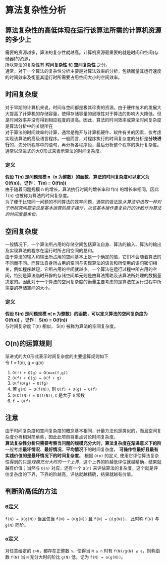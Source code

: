 # 算法复杂性分析

## 算法复杂性的高低体现在运行该算法所需的计算机资源的多少上

需要的资源越多，算法的复杂性就越高。计算机资源最重要的就是时间和空间(存储器)的资源，<br/>
所以算法的复杂性有 **时间复杂性** 和 **空间复杂性** 之分。<br/>
通常，对于一个算法的复杂性分析主要是对算法效率的分析，包括衡量其运行速度的时间效率及衡量其运行时所需要占用空间大小的空间效率。

## 时间复杂度

对于早期的计算机来说，时间与空间都是极其珍贵的资源。由于硬件技术的发展大大提高了计算机的存储容量，使得存储容量的局限性对于算法的影响大大降低。但是时间效率并没有得到相应程度的提高。因此，算法的时间效率或算法时间复杂度是算法分析中的关键所在<br/>
对于算法的时间效率的计算，通常是抛开与计算机硬件、软件有关的因素，仅考虑实现该算法的高级语言程序。一般而言，对程序执行的时间复杂度的分析是**分块进行**的，先分析程序中的语句，再分析各程序段，最后分析整个程序的执行复杂度。<br/>
通常以渐进式的大O形式来表示算法的时间复杂度。<br/>

### 定义

**假设 T(n) 是问题规模 n（n 为整数）的函数，算法的时间复杂度可以定义为 O(f(n))，记作： T(n) = O(f(n))**<br/>
由于随着问题规模 n 的增长，算法执行时间的增长率和 f(n) 的增长率相同，因此 T(n) 也被称为算法的时间复杂度。<br/>
为了便于比较同一问题的不同算法的效率问题，通常的做法是*从算法中选取一种对于所研究问题来说是基本运算的原子操作，以该基本操作重复执行的次数作为算法的时间度量单位。*

## 空间复杂度

一般情况下，一个算法所占用的存储空间包括算法自身、算法的输入、算法的输出及实现算法的程序在运行时所占用空间的总和。<br/>
由于算法的输入和输出所占用的空间基本上是一个确定的值，它们不会随着算法的不同而不同。而算法自身所占用的空间与实现算法的语言和所使用的语句密切相关，例如程序越短，它所占用的空间就越少。一个算法在运行过程中所占用的空间，特别是算法临时开辟的存储空间单元则是由算法策略及该算法所处理的数据量决定的。因此对于一个算法的空间复杂度的衡量主要考虑的是算法在运行过程中所需要的存储空间的大小。<br/>
### 定义
 **假设 S(n) 是问题规模 n( n 为整数）的函数，可以定义算法的空间复杂度为 O(f(n)) ，记作： S(n) = O(f(n))**<br/>
与时间复杂度 T(n) 相似， S(n) 被称为算法的空间复杂度。

## O(n)的运算规则

渐进式的大O形式表示时间复杂度的主要运算规则如下<br/>
令 f = f(n), g = g(n)

1. `O(f) + O(g) = O(max(f,g))`
2. `O(f) + O(g) = O(f + g)`
3. `O(f)O(g) = O(fg)`
4. 若 `g(N) = O(f(N))`, 则 `O(f) + O(g) = O(f)`
5. `O(Cf(N)) = O(f(N))`,  `C` 是大于 `0` 常数
6. `f = O(f)`

## 注意

由于时间复杂度和空间复杂度的概念基本相同，计量方法也是类似的，而且空间复杂度分析相对简单些，因此此项目将重点讨论时间复杂度。<br/>
**算法复杂性分析只需要考察当问题的规模充分大时，算法复杂度在渐进意义下的阶**<br/>
一般考虑**最坏情况**、**最好情况**、**平均情况**下的时间复杂度， **可操作性最好且最有实践价值的是最坏情况下的时间复杂度**。
根据 `O(n)` 的定义, 使用它评估算法复杂性得到的只是*规模充分大时的一个上界*，这个上界的阶越低评估就越精确，结果就越有价值；当然与 `O(n)` 对应，还有一个 `Ω(n)` 来评估算法的复杂度，这个就是评估复杂度的下界，下界的阶越高，评估就越精确，结果就越有价值。

## 判断阶高低的方法

### θ定义

`f(N) = θ(g(N))` 当且仅当 `f(N) = O(g(N))` 且 `f(N) = Ω(g(N))`， 此时称 `f(N)` 与 `g(N)` 同阶。

### o定义
对任意给定的 `ε>0`，都存在正整数 `n`，使得当 `N ≥ n` 时有 `f(N)/g(N) ≤ ε`，则称函数 `f(N)` 当 `N` 充分大时的阶比 `g(N)` 低，记为 `f(N) = o(g(N))`。
